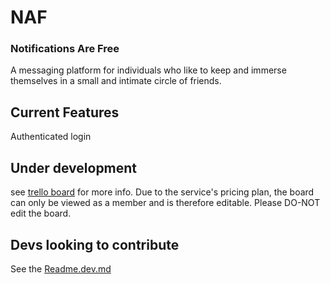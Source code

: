 # NAF
### Notifications Are Free

A messaging platform for individuals who like to keep and immerse themselves in a small and intimate circle of friends.

## Current Features
Authenticated login

## Under development
see [trello board](https://trello.com/invite/b/1dFWkADP/ATTI3789b24fa6012a789eba3b3305a246ffF1A03340/naf-immersive-conversational-platform) for more info. Due to the service's pricing plan, the board can only be viewed as a member and is therefore editable. Please DO-NOT edit the board.

## Devs looking to contribute
See the [Readme.dev.md](./Readme.dev.md)